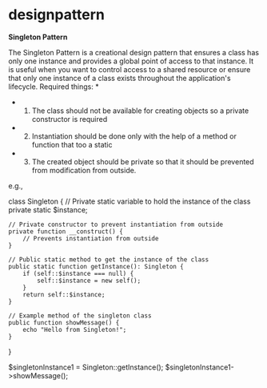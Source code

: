 # designpattern

**Singleton Pattern**

The Singleton Pattern is a creational design pattern that ensures a class has only one instance and provides a global point of access to that instance. It is useful when you want to control access to a shared resource or ensure that only one instance of a class exists throughout the application's lifecycle.
Required things:
*
* 1. The class should not be available for creating objects so a private constructor is required
* 2. Instantiation should be done only with the help of a method or function that too a static
* 3. The created object should be private so that it should be prevented from modification from outside.   

e.g., 

class Singleton {
    // Private static variable to hold the instance of the class
    private static $instance;

    // Private constructor to prevent instantiation from outside
    private function __construct() {
        // Prevents instantiation from outside
    }

    // Public static method to get the instance of the class
    public static function getInstance(): Singleton {
        if (self::$instance === null) {
            self::$instance = new self();
        }
        return self::$instance;
    }

    // Example method of the singleton class
    public function showMessage() {
        echo "Hello from Singleton!";
    }
}

$singletonInstance1 = Singleton::getInstance();
$singletonInstance1->showMessage(); 

